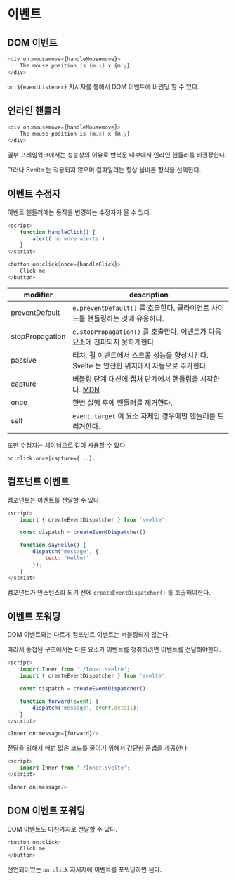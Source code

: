 # 이벤트

## DOM 이벤트

```javascript
<div on:mousemove={handleMousemove}>
    The mouse position is {m.x} x {m.y}
</div>
```

`on:${eventListener}` 지시자를 통해서 DOM 이벤트에 바인딩 할 수 있다.

## 인라인 핸들러

```javascript
<div on:mousemove={handleMousemove}>
    The mouse position is {m.x} x {m.y}
</div>
```

일부 프레임워크에서는 성능상의 이유로 반복문 내부에서 인라인 핸들러를 비권장한다.

그러나 Svelte 는 적용되지 않으며 컴파일러는 항상 올바른 형식을 선택한다.

## 이벤트 수정자

이벤트 핸들러에는 동작을 변경하는 수정자가 올 수 있다.

```javascript
<script>
    function handleClick() {
        alert('no more alerts')
    }
</script>

<button on:click|once={handleClick}>
    Click me
</button>
```

| modifier | description |
| ---  | --- |
| preventDefault | `e.preventDefault()` 를 호출한다. 클라이언트 사이드를 핸들링하는 것에 유용하다. |
| stopPropagation | `e.stopPropagation()` 를 호출한다. 이벤트가 다음 요소에 전파되지 못하게한다. |
| passive | 터치, 휠 이벤트에서 스크롤 성능을 향상시킨다. Svelte 는 안전한 위치에서 자동으로 추가한다. |
| capture | 버블링 단계 대신에 캡처 단계에서 핸들링을 시작한다. [MDN](https://developer.mozilla.org/en-US/docs/Learn/JavaScript/Building_blocks/Events#Event_bubbling_and_capture) |
| once | 한번 실행 후에 핸들러를 제거한다. |
| self | `event.target` 이 요소 자체인 경우에만 핸들러를 트리거한다. |

또한 수정자는 체이닝으로 같이 사용할 수 있다.

`on:click|once|capture={...}.`

## 컴포넌트 이벤트

컴포넌트는 이벤트를 전달할 수 있다.

```javascript
<script>
    import { createEventDispatcher } from 'svelte';

    const dispatch = createEventDispatcher();

    function sayHello() {
        dispatch('message', {
            text: 'Hello!'
        });
    }
</script>
```

컴포넌트가 인스턴스화 되기 전에 `createEventDispatcher()` 를 호출해야한다.

## 이벤트 포워딩

DOM 이벤트와는 다르게 컴포넌트 이벤트는 버블링되지 않는다.

따라서 중첩된 구조에서는 다른 요소가 이벤트를 청취하려면 이벤트를 전달해야한다.

```javascript
<script>
    import Inner from './Inner.svelte';
    import { createEventDispatcher } from 'svelte';

    const dispatch = createEventDispatcher();

    function forward(event) {
        dispatch('message', event.detail);
    }
</script>

<Inner on:message={forward}/>
```

전달을 위해서 매번 많은 코드를 줄이기 위해서 간단한 문법을 제공한다.

```javascript
<script>
    import Inner from './Inner.svelte';
</script>

<Inner on:message/>
```

## DOM 이벤트 포워딩

DOM 이벤트도 마찬가지로 전달할 수 있다.

```javascript
<button on:click>
    Click me
</button>
```

선언되어있는 `on:click` 지시자에 이벤트를 포워딩하면 된다.

